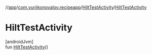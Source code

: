 //[app](../../../index.md)/[com.yuriikonovalov.recipeapp](../index.md)/[HiltTestActivity](index.md)/[HiltTestActivity](-hilt-test-activity.md)

# HiltTestActivity

[androidJvm]\
fun [HiltTestActivity](-hilt-test-activity.md)()
